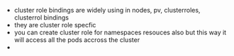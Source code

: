 

- cluster role bindings are widely using in nodes, pv, clusterroles, clusterrol bindings
- they are cluster role specfic
- you can create cluster role for namespaces resouces also but this way it will access all the pods accross the cluster
- 